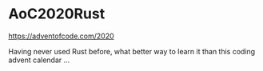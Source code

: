 # AoC2020Rust
https://adventofcode.com/2020

Having never used Rust before, what better way to learn it than this coding advent calendar ...
